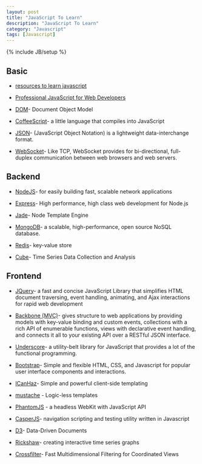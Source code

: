 ```yaml
---
layout: post
title: "JavaScript To Learn"
description: "JavaScript To Learn"
category: "Javascript"
tags: [Javascript]
---
```

{% include JB/setup %}


## Basic

* [resources to learn javascript][1]

* [Professional JavaScript for Web Developers][2]

* [DOM][3]- Document Object Model

* [CoffeeScript][4]- a little language that compiles into JavaScript

* [JSON][5]- (JavaScript Object Notation) is a lightweight data-interchange format.

* [WebSocket][6]- Like TCP, WebSocket provides for bi-directional, full-duplex communication between web browsers and web servers.

## Backend

* [NodeJS][7]- for easily building fast, scalable network applications

* [Express][8]- High performance, high class web development for Node.js

* [Jade][9]- Node Template Engine

* [MongoDB][10]- a scalable, high-performance, open source NoSQL database.

* [Redis][11]- key-value store

* [Cube][12]- Time Series Data Collection and Analysis

## Frontend

* [JQuery][13]- a fast and concise JavaScript Library that simplifies HTML document traversing, event handling, animating, and Ajax interactions for rapid web development

* [Backbone (MVC)][14]- gives structure to web applications by providing models with key-value binding and custom events, collections with a rich API of enumerable functions, views with declarative event handling, and connects it all to your existing API over a RESTful JSON interface.

* [Underscore][23]-  a utility-belt library for JavaScript that provides a lot of the functional programming.

* [Bootstrap][15]- Simple and flexible HTML, CSS, and Javascript for popular user interface components and interactions.

* [ICanHaz][16]- Simple and powerful client-side templating

* [mustache][17] - Logic-less templates

* [PhantomJS][18] - a headless WebKit with JavaScript API

* [CasperJS][19]- navigation scripting and testing utility written in Javascript

* [D3][20]- Data-Driven Documents

* [Rickshaw][21]- creating interactive time series graphs

* [Crossfilter][22]- Fast Multidimensional Filtering for Coordinated Views


[1]: http://stackoverflow.com/questions/11246/best-resources-to-learn-javascript
[2]: http://www.amazon.cn/mn/detailApp/ref=asc_df_047022780X402616/?asin=047022780X
[3]: http://www.w3.org/DOM/
[4]: http://jashkenas.github.io/coffee-script/
[5]: http://www.json.org/
[6]: http://en.wikipedia.org/wiki/WebSocket
[7]: http://nodejs.org/
[8]: http://expressjs.com/
[9]: http://jade-lang.com/
[10]: http://www.mongodb.org/
[11]: http://redis.io/
[12]: http://square.github.io/cube/
[13]: http://jquery.com/
[14]: http://backbonejs.org/
[15]: http://twitter.github.io/bootstrap/
[16]: http://icanhazjs.com/
[17]: http://mustache.github.io/
[18]: http://phantomjs.org/
[19]: http://casperjs.org/
[20]: http://d3js.org/
[21]: http://code.shutterstock.com/rickshaw/
[22]: http://square.github.io/crossfilter/
[23]: http://underscorejs.org/